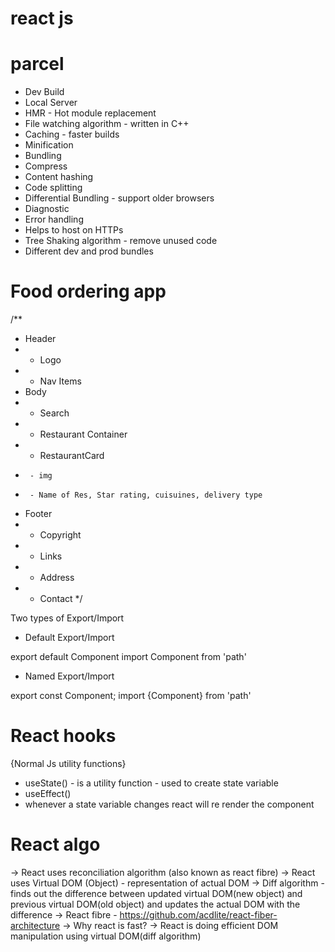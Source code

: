 # react js

# parcel
- Dev Build
- Local Server
- HMR - Hot module replacement
- File watching algorithm - written in C++
- Caching - faster builds
- Minification
- Bundling
- Compress
- Content hashing
- Code splitting
- Differential Bundling - support older browsers
- Diagnostic
- Error handling
- Helps to host on HTTPs
- Tree Shaking algorithm - remove unused code
- Different dev and prod bundles

# Food ordering app
/**
 * Header
 *  - Logo
 *  - Nav Items
 * Body
 *  - Search
 *  - Restaurant Container
 *    - RestaurantCard
 *      - img
 *      - Name of Res, Star rating, cuisuines, delivery type
 * Footer
 *  - Copyright
 *  - Links
 *  - Address
 *  - Contact
 */

 Two types of Export/Import

- Default Export/Import

 export default Component
 import Component from 'path'

 - Named Export/Import

 export const Component;
 import {Component} from 'path'

 # React hooks
 {Normal Js utility functions}
- useState() - is a utility function - used to create state variable
- useEffect()
- whenever a state variable changes react will re render the component

# React algo
-> React uses reconciliation algorithm (also known as react fibre)
 -> React uses Virtual DOM (Object) - representation of actual DOM
 -> Diff algorithm - finds out the difference between updated virtual DOM(new object) and previous virtual DOM(old object) and updates the actual DOM with the difference
 -> React fibre - https://github.com/acdlite/react-fiber-architecture
-> Why react is fast?
    -> React is doing efficient DOM manipulation using virtual DOM(diff algorithm)